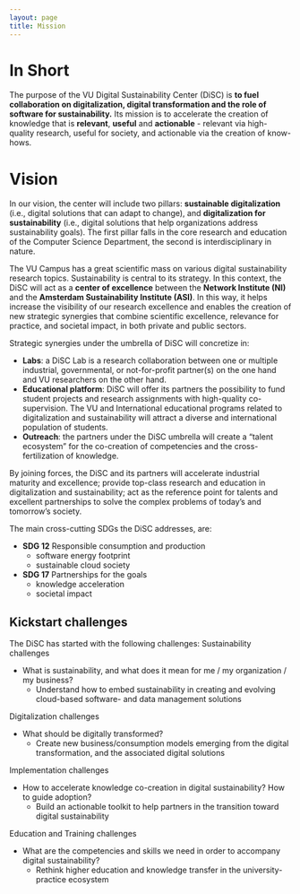 ```yaml
---
layout: page
title: Mission
---
```


# In Short
The purpose of the VU Digital Sustainability Center (DiSC) is **to fuel collaboration on digitalization, digital transformation and the role of software for sustainability.**
Its mission is to accelerate the creation of knowledge that is **relevant**, **useful** and **actionable** - relevant via
high-quality research, useful for society, and actionable via the creation of know-hows.

# Vision
In our vision, the center will include two pillars: **sustainable digitalization** (i.e., digital solutions that can adapt to
change), and **digitalization for sustainability** (i.e., digital solutions that help organizations address
sustainability goals). The first pillar falls in the core research and education of the Computer Science
Department, the second is interdisciplinary in nature.

The VU Campus has a great scientific mass on various digital sustainability research topics. Sustainability is
central to its strategy. In this context, the DiSC will act as a **center of excellence** between the **Network Institute (NI)** 
and the **Amsterdam Sustainability Institute (ASI)**. In this way, it helps increase the visibility of our
research excellence and enables the creation of new strategic synergies that combine scientific excellence,
relevance for practice, and societal impact, in both private and public sectors.

Strategic synergies under the umbrella of DiSC will concretize in:
  * **Labs**: a DiSC Lab is a research collaboration between one or multiple industrial, governmental, or
not-for-profit partner(s) on the one hand and VU researchers on the other hand.
  * **Educational platform**: DiSC will offer its partners the possibility to fund student projects and research
assignments with high-quality co-supervision. The VU and International educational programs related to
digitalization and sustainability will attract a diverse and international population of students.
  * **Outreach**: the partners under the DiSC umbrella will create a “talent ecosystem” for the co-creation of
competencies and the cross-fertilization of knowledge.

By joining forces, the DiSC and its partners will accelerate industrial maturity and excellence; provide top-class
research and education in digitalization and sustainability; act as the reference point for talents and excellent
partnerships to solve the complex problems of today’s and tomorrow’s society.

The main cross-cutting SDGs the DiSC addresses, are:
* **SDG 12** Responsible consumption and production
  * software energy footprint
  * sustainable cloud society
* **SDG 17** Partnerships for the goals
  * knowledge acceleration
  * societal impact

## Kickstart challenges
The DiSC has started with the following challenges:
Sustainability challenges
* What is sustainability, and what does it mean for me / my organization / my business?
  * Understand how to embed sustainability in creating and evolving cloud-based software- and
data management solutions

Digitalization challenges
* What should be digitally transformed?
  * Create new business/consumption models emerging from the digital transformation, and the
associated digital solutions

Implementation challenges
* How to accelerate knowledge co-creation in digital sustainability? How to guide adoption?
  * Build an actionable toolkit to help partners in the transition toward digital sustainability

Education and Training challenges
* What are the competencies and skills we need in order to accompany digital sustainability?
  * Rethink higher education and knowledge transfer in the university-practice ecosystem
